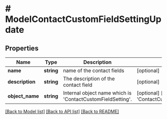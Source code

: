# # ModelContactCustomFieldSettingUpdate

## Properties

Name | Type | Description | Notes
------------ | ------------- | ------------- | -------------
**name** | **string** | name of the contact fields | [optional]
**description** | **string** | The description of the contact field | [optional]
**object_name** | **string** | Internal object name which is &#39;ContactCustomFieldSetting&#39;. | [optional] [default to 'ContactCustomFieldSetting']

[[Back to Model list]](../../README.md#models) [[Back to API list]](../../README.md#endpoints) [[Back to README]](../../README.md)
